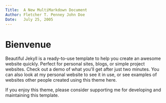 ```yaml
---
Title:	A New MultiMarkdown Document  
Author: Fletcher T. Penney John Doe  
Date:	July 25, 2005  
---
```


# Bienvenue

Beautiful Jekyll is a ready-to-use template to help you create an awesome website quickly. Perfect for personal sites, blogs, or simple project websites. Check out a demo of what you'll get after just two minutes. You can also look at my personal website to see it in use, or see examples of websites other people created using this theme here.

If you enjoy this theme, please consider supporting me for developing and maintaining this template.
